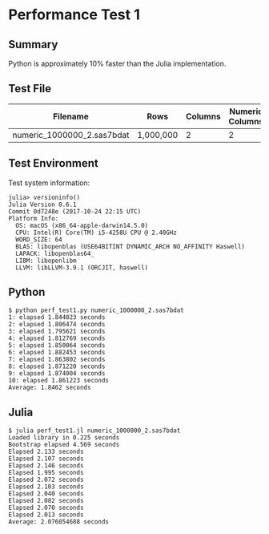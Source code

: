 # Performance Test 1

## Summary

Python is approximately 10% faster than the Julia implementation.

## Test File

Filename|Rows|Columns|Numeric Columns|String Columns
--------|----|-------|---------------|--------------
numeric_1000000_2.sas7bdat|1,000,000|2|2|0

## Test Environment

Test system information:
```
julia> versioninfo()
Julia Version 0.6.1
Commit 0d7248e (2017-10-24 22:15 UTC)
Platform Info:
  OS: macOS (x86_64-apple-darwin14.5.0)
  CPU: Intel(R) Core(TM) i5-4258U CPU @ 2.40GHz
  WORD_SIZE: 64
  BLAS: libopenblas (USE64BITINT DYNAMIC_ARCH NO_AFFINITY Haswell)
  LAPACK: libopenblas64_
  LIBM: libopenlibm
  LLVM: libLLVM-3.9.1 (ORCJIT, haswell)
```

## Python
```
$ python perf_test1.py numeric_1000000_2.sas7bdat 
1: elapsed 1.844023 seconds
2: elapsed 1.806474 seconds
3: elapsed 1.795621 seconds
4: elapsed 1.812769 seconds
5: elapsed 1.850064 seconds
6: elapsed 1.882453 seconds
7: elapsed 1.863802 seconds
8: elapsed 1.871220 seconds
9: elapsed 1.874004 seconds
10: elapsed 1.861223 seconds
Average: 1.8462 seconds
```

## Julia
```
$ julia perf_test1.jl numeric_1000000_2.sas7bdat 
Loaded library in 0.225 seconds
Bootstrap elapsed 4.569 seconds
Elapsed 2.133 seconds
Elapsed 2.107 seconds
Elapsed 2.146 seconds
Elapsed 1.995 seconds
Elapsed 2.072 seconds
Elapsed 2.103 seconds
Elapsed 2.040 seconds
Elapsed 2.082 seconds
Elapsed 2.070 seconds
Elapsed 2.013 seconds
Average: 2.076054688 seconds
```
